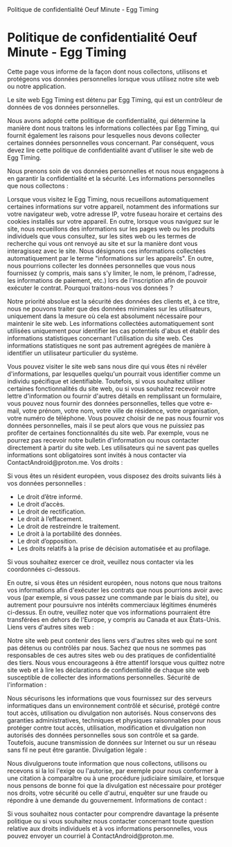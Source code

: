 <html> 
<head> 
Politique de confidentialité Oeuf Minute - Egg Timing
</head> 

<body> <h1>Politique de confidentialité Oeuf Minute - Egg Timing</h1> 
<p>Cette page vous informe de la façon dont nous collectons, utilisons et protégeons vos données personnelles lorsque vous utilisez notre site web ou notre application.</p> 

<p> 
Le site web Egg Timing est détenu par Egg Timing, qui est un contrôleur de données de vos données personnelles.</p> 
</p> 
<p> 
Nous avons adopté cette politique de confidentialité, qui détermine la manière dont nous traitons les informations collectées par Egg Timing, qui fournit également les raisons pour lesquelles nous devons collecter certaines données personnelles vous concernant. Par conséquent, vous devez lire cette politique de confidentialité avant d'utiliser le site web de Egg Timing.
</p> 
<p> 
Nous prenons soin de vos données personnelles et nous nous engageons à en garantir la confidentialité et la sécurité.
Les informations personnelles que nous collectons :
</p> 
<p> 
Lorsque vous visitez le Egg Timing, nous recueillons automatiquement certaines informations sur votre appareil, notamment des informations sur votre navigateur web, votre adresse IP, votre fuseau horaire et certains des cookies installés sur votre appareil. En outre, lorsque vous naviguez sur le site, nous recueillons des informations sur les pages web ou les produits individuels que vous consultez, sur les sites web ou les termes de recherche qui vous ont renvoyé au site et sur la manière dont vous interagissez avec le site. Nous désignons ces informations collectées automatiquement par le terme "informations sur les appareils". En outre, nous pourrions collecter les données personnelles que vous nous fournissez (y compris, mais sans s'y limiter, le nom, le prénom, l'adresse, les informations de paiement, etc.) lors de l'inscription afin de pouvoir exécuter le contrat.
Pourquoi traitons-nous vos données ?
</p> 
<p> 
Notre priorité absolue est la sécurité des données des clients et, à ce titre, nous ne pouvons traiter que des données minimales sur les utilisateurs, uniquement dans la mesure où cela est absolument nécessaire pour maintenir le site web. Les informations collectées automatiquement sont utilisées uniquement pour identifier les cas potentiels d'abus et établir des informations statistiques concernant l'utilisation du site web. Ces informations statistiques ne sont pas autrement agrégées de manière à identifier un utilisateur particulier du système.
</p> 
<p> 
Vous pouvez visiter le site web sans nous dire qui vous êtes ni révéler d'informations, par lesquelles quelqu'un pourrait vous identifier comme un individu spécifique et identifiable. Toutefois, si vous souhaitez utiliser certaines fonctionnalités du site web, ou si vous souhaitez recevoir notre lettre d'information ou fournir d'autres détails en remplissant un formulaire, vous pouvez nous fournir des données personnelles, telles que votre e-mail, votre prénom, votre nom, votre ville de résidence, votre organisation, votre numéro de téléphone. Vous pouvez choisir de ne pas nous fournir vos données personnelles, mais il se peut alors que vous ne puissiez pas profiter de certaines fonctionnalités du site web. Par exemple, vous ne pourrez pas recevoir notre bulletin d'information ou nous contacter directement à partir du site web. Les utilisateurs qui ne savent pas quelles informations sont obligatoires sont invités à nous contacter via ContactAndroid@proton.me.
Vos droits :
</p> 
<p> 
Si vous êtes un résident européen, vous disposez des droits suivants liés à vos données personnelles :
</p> 
<ul> <li>Le droit d’être informé.</li> <li>Le droit d’accès.</li> <li>Le droit de rectification.</li> <li>Le droit à l’effacement.</li> <li>Le droit de restreindre le traitement.</li> <li>Le droit à la portabilité des données.</li> <li>Le droit d’opposition.</li> <li>Les droits relatifs à la prise de décision automatisée et au profilage.</li>
</ul>

<p> 
Si vous souhaitez exercer ce droit, veuillez nous contacter via les coordonnées ci-dessous.
</p> 
<p> 
En outre, si vous êtes un résident européen, nous notons que nous traitons vos informations afin d'exécuter les contrats que nous pourrions avoir avec vous (par exemple, si vous passez une commande par le biais du site), ou autrement pour poursuivre nos intérêts commerciaux légitimes énumérés ci-dessus. En outre, veuillez noter que vos informations pourraient être transférées en dehors de l'Europe, y compris au Canada et aux États-Unis.
Liens vers d'autres sites web :
</p> 
<p> 
Notre site web peut contenir des liens vers d'autres sites web qui ne sont pas détenus ou contrôlés par nous. Sachez que nous ne sommes pas responsables de ces autres sites web ou des pratiques de confidentialité des tiers. Nous vous encourageons à être attentif lorsque vous quittez notre site web et à lire les déclarations de confidentialité de chaque site web susceptible de collecter des informations personnelles.
Sécurité de l'information :
</p> 
<p> 
Nous sécurisons les informations que vous fournissez sur des serveurs informatiques dans un environnement contrôlé et sécurisé, protégé contre tout accès, utilisation ou divulgation non autorisés. Nous conservons des garanties administratives, techniques et physiques raisonnables pour nous protéger contre tout accès, utilisation, modification et divulgation non autorisés des données personnelles sous son contrôle et sa garde. Toutefois, aucune transmission de données sur Internet ou sur un réseau sans fil ne peut être garantie.
Divulgation légale :
</p> 
<p> 
Nous divulguerons toute information que nous collectons, utilisons ou recevons si la loi l'exige ou l'autorise, par exemple pour nous conformer à une citation à comparaître ou à une procédure judiciaire similaire, et lorsque nous pensons de bonne foi que la divulgation est nécessaire pour protéger nos droits, votre sécurité ou celle d'autrui, enquêter sur une fraude ou répondre à une demande du gouvernement.
Informations de contact :
</p> 
<p> 
Si vous souhaitez nous contacter pour comprendre davantage la présente politique ou si vous souhaitez nous contacter concernant toute question relative aux droits individuels et à vos informations personnelles, vous pouvez envoyer un courriel à ContactAndroid@proton.me. 
</p> 
</body> 

</html>
